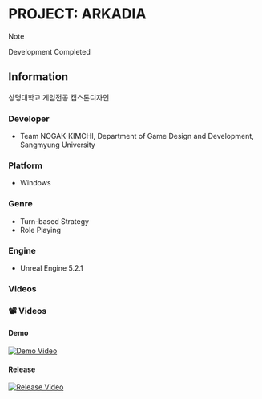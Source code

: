 # PROJECT: ARKADIA

> [!NOTE]
> Development Completed

## Information
상명대학교 게임전공 캡스톤디자인

### Developer
- Team NOGAK-KIMCHI, Department of Game Design and Development, Sangmyung University

### Platform
- Windows

### Genre
- Turn-based Strategy
- Role Playing

### Engine
- Unreal Engine 5.2.1

### Videos

### 📽️ Videos

#### Demo  
[![Demo Video](https://img.youtube.com/vi/lG6C5NBfzpA/0.jpg)](https://youtu.be/lG6C5NBfzpA?si=ESSpAW-fmyoibGRX)

#### Release  
[![Release Video](https://img.youtube.com/vi/Rt0eyI-Z2Wc/0.jpg)](https://youtu.be/Rt0eyI-Z2Wc?si=FXc8GfaxgdVa49qT)
